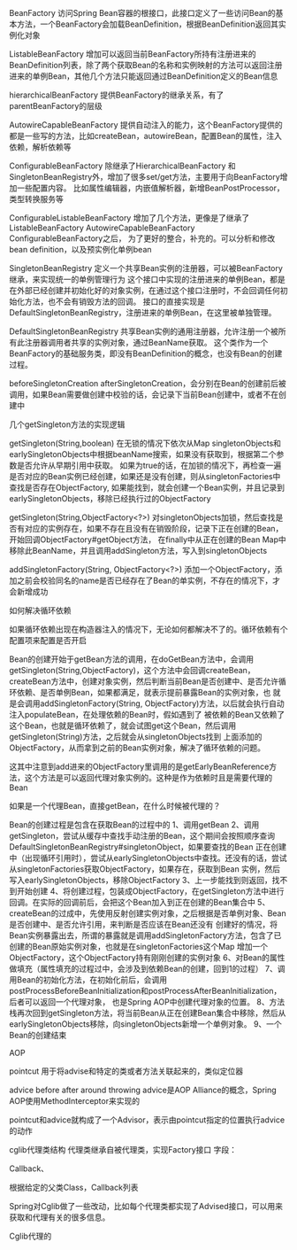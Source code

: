 BeanFactory 
访问Spring Bean容器的根接口，此接口定义了一些访问Bean的基本方法，一个BeanFactory会加载BeanDefinition，根据BeanDefinition返回其实例化对象


ListableBeanFactory
增加可以返回当前BeanFactory所持有注册进来的BeanDefinition列表，除了两个获取Bean的名称和实例映射的方法可以返回注册进来的单例Bean，其他几个方法只能返回通过BeanDefinition定义的Bean信息

hierarchicalBeanFactory
提供BeanFactory的继承关系，有了parentBeanFactory的层级

AutowireCapableBeanFactory
提供自动注入的能力，这个BeanFactory提供的都是一些写的方法，比如createBean，autowireBean，配置Bean的属性，注入依赖，解析依赖等

ConfigurableBeanFactory
除继承了HierarchicalBeanFactory 和 SingletonBeanRegistry外，增加了很多set/get方法，主要用于向BeanFactory增加一些配置内容。
比如属性编辑器，内嵌值解析器，新增BeanPostProcessor，类型转换服务等



ConfigurableListableBeanFactory
增加了几个方法，更像是了继承了ListableBeanFactory AutowireCapableBeanFactory ConfigurableBeanFactory之后，
为了更好的整合，补充的。可以分析和修改bean definition，以及预实例化单例bean



SingletonBeanRegistry
定义一个共享Bean实例的注册器，可以被BeanFactory继承，来实现统一的单例管理行为
这个接口中实现的注册进来的单例Bean，都是在外部已经创建并初始化好的对象实例，在通过这个接口注册时，不会回调任何初始化方法，也不会有销毁方法的回调。
接口的直接实现是DefaultSingletonBeanRegistry，注册进来的单例Bean，在这里被单独管理。

DefaultSingletonBeanRegistry
共享Bean实例的通用注册器，允许注册一个被所有此注册器调用者共享的实例对象，通过BeanName获取。
这个类作为一个BeanFactory的基础服务类，即没有BeanDefinition的概念，也没有Bean的创建过程。

beforeSingletonCreation afterSingletonCreation，会分别在Bean的创建前后被调用，如果Bean需要做创建中校验的话，会记录下当前Bean创建中，或者不在创建中

几个getSingleton方法的实现逻辑

getSingleton(String,boolean)
在无锁的情况下依次从Map singletonObjects和earlySingletonObjects中根据beanName搜索，如果没有获取到，根据第二个参数是否允许从早期引用中获取。
如果为true的话，在加锁的情况下，再检查一遍是否对应的Bean实例已经创建，如果还是没有创建，则从singletonFactories中查找是否存在ObjectFactory,
如果能找到，就会创建一个Bean实例，并且记录到earlySingletonObjects，移除已经执行过的ObjectFactory

getSingleton(String,ObjectFactory<?>)
对singletonObjects加锁，然后查找是否有对应的实例存在，如果不存在且没有在销毁阶段，记录下正在创建的Bean，开始回调ObjectFactory#getObject方法，
在finally中从正在创建的Bean Map中移除此BeanName，并且调用addSingleton方法，写入到singletonObjects

addSingletonFactory(String, ObjectFactory<?>)
添加一个ObjectFactory，添加之前会校验同名的name是否已经存在了Bean的单实例，不存在的情况下，才会新增成功

如何解决循环依赖

如果循环依赖出现在构造器注入的情况下，无论如何都解决不了的。循环依赖有个配置项来配置是否开启

Bean的创建开始于getBean方法的调用，在doGetBean方法中，会调用getSingleton(String,ObjectFactory<?>)，这个方法中会回调createBean，
createBean方法中，创建对象实例，然后判断当前Bean是否创建中、是否允许循环依赖、是否单例Bean，如果都满足，就表示提前暴露Bean的实例对象，也
就是会调用addSingletonFactory(String, ObjectFactory<?>)方法，以后就会执行自动注入populateBean，在处理依赖的Bean时，假如遇到了
被依赖的Bean又依赖了这个Bean，也就是循环依赖了，就会试图get这个Bean，然后调用getSingleton(String)方法，之后就会从singletonObjects找到
上面添加的ObjectFactory，从而拿到之前的Bean实例对象，解决了循环依赖的问题。

这其中注意到add进来的ObjectFactory里调用的是getEarlyBeanReference方法，这个方法是可以返回代理对象实例的。这种是作为依赖时且是需要代理的Bean

如果是一个代理Bean，直接getBean，在什么时候被代理的？


Bean的创建过程是包含在获取Bean的过程中的
1、调用getBean
2、调用getSingleton，尝试从缓存中查找手动注册的Bean，这个期间会按照顺序查询DefaultSingletonBeanRegistry#singletonObject，如果要查找的Bean
正在创建中（出现循环引用时），尝试从earlySingletonObjects中查找。还没有的话，尝试从singletonFactories获取ObjectFactory，如果存在，获取到Bean
实例，然后写入earlySingletonObjects，移除ObjectFactory
3、上一步能找到则返回，找不到开始创建
4、将创建过程，包装成ObjectFactory，在getSingleton方法中进行回调。在实际的回调前后，会把这个Bean加入到正在创建的Bean集合中
5、createBean的过成中，先使用反射创建实例对象，之后根据是否单例对象、Bean是否创建中、是否允许引用，来判断是否应该在Bean还没有
创建好的情况，将Bean实例暴露出去，所谓的暴露就是调用addSingletonFactory方法，包含了已创建的Bean原始实例对象，也就是在singletonFactories这个Map
增加一个ObjectFactory，这个ObjectFactory持有刚刚创建的实例对象
6、对Bean的属性做填充（属性填充的过程过中，会涉及到依赖Bean的创建，回到1的过程）
7、调用Bean的初始化方法，在初始化前后，会调用postProcessBeforeBeanInitialization和postProcessAfterBeanInitialization，后者可以返回一个代理对象，
也是Spring AOP中创建代理对象的位置。
8、方法栈再次回到getSingleton方法，将当前Bean从正在创建Bean集合中移除，然后从earlySingletonObjects移除，向singletonObjects新增一个单例对象。
9、一个Bean的创建结束


AOP

pointcut 用于将advise和特定的类或者方法关联起来的，类似定位器

advice before after around throwing  advice是AOP Alliance的概念，Spring AOP使用MethodInterceptor来实现的

pointcut和advice就构成了一个Advisor，表示由pointcut指定的位置执行advice的动作


cglib代理类结构
代理类继承自被代理类，实现Factory接口
字段：

Callback、

根据给定的父类Class，Callback列表

Spring对Cglib做了一些改动，比如每个代理类都实现了Advised接口，可以用来获取和代理有关的很多信息。

Cglib代理的
